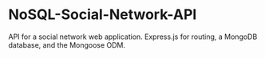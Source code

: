 # NoSQL-Social-Network-API
 API for a social network web application. Express.js for routing, a MongoDB database, and the Mongoose ODM.
